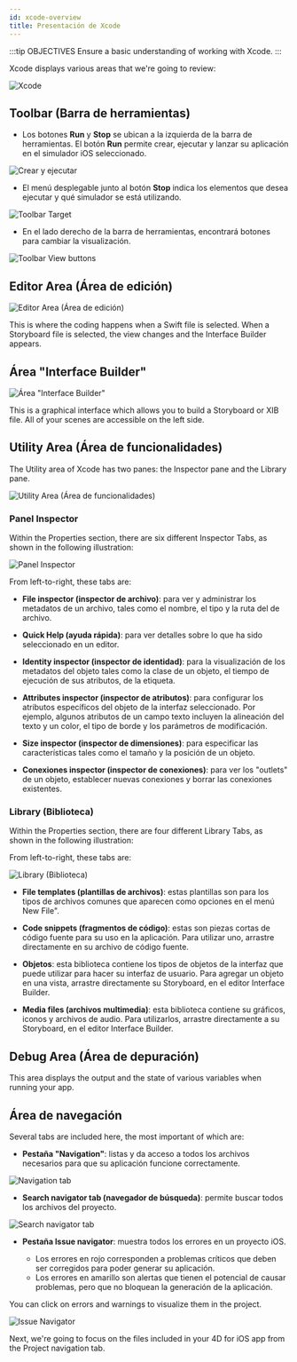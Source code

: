 ```yaml
---
id: xcode-overview
title: Presentación de Xcode
---
```


:::tip OBJECTIVES Ensure a basic understanding of working with Xcode. :::

Xcode displays various areas that we're going to review:

![Xcode](assets/en/customize-with-xcode/Discover-Xcode-4D-for-iOS.png)

## Toolbar (Barra de herramientas)

* Los botones **Run** y **Stop** se ubican a la izquierda de la barra de herramientas. El botón **Run** permite crear, ejecutar y lanzar su aplicación en el simulador iOS seleccionado.

![Crear y ejecutar](assets/en/customize-with-xcode/Toolbar-Build-and-Run-Xcode-4D-for-iOS.png)

* El menú desplegable junto al botón **Stop** indica los elementos que desea ejecutar y qué simulador se está utilizando.

![Toolbar Target](assets/en/customize-with-xcode/Toolbar-Target-simulator-Xcode-4D-for-iOS.png)

* En el lado derecho de la barra de herramientas, encontrará botones para cambiar la visualización.

![Toolbar View buttons](assets/en/customize-with-xcode/Toolbar-View-buttons-Xcode-4D-for-iOS.png)

## Editor Area (Área de edición)

![Editor Area (Área de edición)](assets/en/customize-with-xcode/Editor-Xcode-4D-for-iOS.png)

This is where the coding happens when a Swift file is selected. When a Storyboard file is selected, the view changes and the Interface Builder appears.

## Área "Interface Builder"

![Área "Interface Builder"](assets/en/customize-with-xcode/Interface-Builder-Xcode-4D-for-iOS.png)

This is a graphical interface which allows you to build a Storyboard or XIB file. All of your scenes are accessible on the left side.

## Utility Area (Área de funcionalidades)

The Utility area of Xcode has two panes: the Inspector pane and the Library pane.

![Utility Area (Área de funcionalidades)](assets/en/customize-with-xcode/Utility-Xcode-4D-for-iOS.png)

### Panel Inspector

Within the Properties section, there are six different Inspector Tabs, as shown in the following illustration:

![Panel Inspector](assets/en/customize-with-xcode/Xcode-Inspector-pane.png)

From left-to-right, these tabs are:

* **File inspector (inspector de archivo)**: para ver y administrar los metadatos de un archivo, tales como el nombre, el tipo y la ruta del de archivo.

* **Quick Help (ayuda rápida)**: para ver detalles sobre lo que ha sido seleccionado en un editor.

* **Identity inspector (inspector de identidad)**: para la visualización de los metadatos del objeto tales como la clase de un objeto, el tiempo de ejecución de sus atributos, de la etiqueta.

* **Attributes inspector (inspector de atributos)**: para configurar los atributos específicos del objeto de la interfaz seleccionado. Por ejemplo, algunos atributos de un campo texto incluyen la alineación del texto y un color, el tipo de borde y los parámetros de modificación.

* **Size inspector (inspector de dimensiones)**: para especificar las características tales como el tamaño y la posición de un objeto.

* **Conexiones inspector (inspector de conexiones)**: para ver los "outlets" de un objeto, establecer nuevas conexiones y borrar las conexiones existentes.

### Library (Biblioteca)

Within the Properties section, there are four different Library Tabs, as shown in the following illustration:

From left-to-right, these tabs are:

![Library (Biblioteca)](assets/en/customize-with-xcode/Xcode-Library-pane.png)

* **File templates (plantillas de archivos)**: estas plantillas son para los tipos de archivos comunes que aparecen como opciones en el menú New File".

* **Code snippets (fragmentos de código)**: estas son piezas cortas de código fuente para su uso en la aplicación. Para utilizar uno, arrastre directamente en su archivo de código fuente.

* **Objetos**: esta biblioteca contiene los tipos de objetos de la interfaz que puede utilizar para hacer su interfaz de usuario. Para agregar un objeto en una vista, arrastre directamente su Storyboard, en el editor Interface Builder.

* **Media files (archivos multimedia)**: esta biblioteca contiene su gráficos, iconos y archivos de audio. Para utilizarlos, arrastre directamente a su Storyboard, en el editor Interface Builder.

## Debug Area (Área de depuración)

This area displays the output and the state of various variables when running your app.

## Área de navegación

Several tabs are included here, the most important of which are:

* **Pestaña "Navigation"**: listas y da acceso a todos los archivos necesarios para que su aplicación funcione correctamente.

![Navigation tab](assets/en/customize-with-xcode/Project-Navigation-Editor-Xcode-4D-for-iOS.png)

* **Search navigator tab (navegador de búsqueda)**: permite buscar todos los archivos del proyecto.

![Search navigator tab](assets/en/customize-with-xcode/Search-Navigator-Xcode-4D-for-iOS.png)

* **Pestaña Issue navigator**: muestra todos los errores en un proyecto iOS.
    
    * Los errores en rojo corresponden a problemas críticos que deben ser corregidos para poder generar su aplicación. 
    * Los errores en amarillo son alertas que tienen el potencial de causar problemas, pero que no bloquean la generación de la aplicación. 

You can click on errors and warnings to visualize them in the project.

![Issue Navigator](assets/en/customize-with-xcode/Issue-Navigator-Xcode-4D-for-iOS.png)

Next, we're going to focus on the files included in your 4D for iOS app from the Project navigation tab.